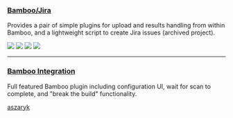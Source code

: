 ### [Bamboo/Jira](https://github.com/buildcom/VeracodeAtlassianPlugin)

Provides a pair of simple plugins for upload and results handling from within Bamboo, and a lightweight script to create Jira issues (archived project).

![](https://img.shields.io/github/stars/buildcom/VeracodeAtlassianPlugin.svg)
![](https://img.shields.io/github/languages/top/buildcom/VeracodeAtlassianPlugin)
![](https://img.shields.io/github/contributors/buildcom/VeracodeAtlassianPlugin)
[![](https://img.shields.io/github/followers/buildcom?label=buildcom&style=social)](https://github.com/buildcom)

---
### [Bamboo Integration](https://gitlab.com/buzzcode/Bamboo-Veracode)

Full featured Bamboo plugin including configuration UI, wait for scan to complete, and "break the build" functionality.

[aszaryk](https://gitlab.com/buzzcode)